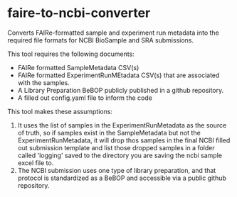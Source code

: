 # faire-to-ncbi-converter
Converts FAIRe-formatted sample and experiment run metadata into the required file formats for NCBI BioSample and SRA submissions.

This tool requires the following documents:
- FAIRe formatted SampleMetadata CSV(s)
- FAIRe formatted ExperimentRunMEtadata CSV(s) that are associated with the samples.
- A Library Preparation BeBOP publicly published in a github repository.
- A filled out config.yaml file to inform the code

This tool makes these assumptions: 
1. It uses the list of samples in the ExperimentRunMetadata as the source of truth, so if samples exist in the SampleMetadata but not the ExperimentRunMetadata, it will drop thos samples in the final NCBI filled out submission template and list those dropped samples in a folder called 'logging' saved to the directory you are saving the ncbi sample excel file to.
2. The NCBI submission uses one type of library preparation, and that protocol is standardized as a BeBOP and accessible via a public github repository.


